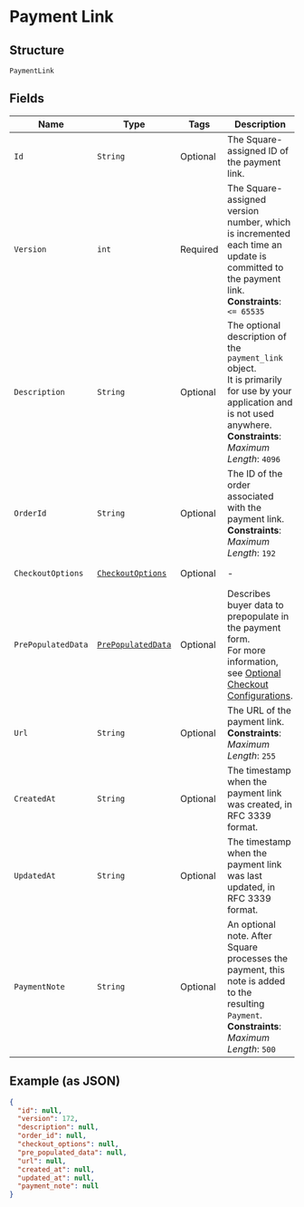 
# Payment Link

## Structure

`PaymentLink`

## Fields

| Name | Type | Tags | Description | Getter |
|  --- | --- | --- | --- | --- |
| `Id` | `String` | Optional | The Square-assigned ID of the payment link. | String getId() |
| `Version` | `int` | Required | The Square-assigned version number, which is incremented each time an update is committed to the payment link.<br>**Constraints**: `<= 65535` | int getVersion() |
| `Description` | `String` | Optional | The optional description of the `payment_link` object.<br>It is primarily for use by your application and is not used anywhere.<br>**Constraints**: *Maximum Length*: `4096` | String getDescription() |
| `OrderId` | `String` | Optional | The ID of the order associated with the payment link.<br>**Constraints**: *Maximum Length*: `192` | String getOrderId() |
| `CheckoutOptions` | [`CheckoutOptions`](../../doc/models/checkout-options.md) | Optional | - | CheckoutOptions getCheckoutOptions() |
| `PrePopulatedData` | [`PrePopulatedData`](../../doc/models/pre-populated-data.md) | Optional | Describes buyer data to prepopulate in the payment form.<br>For more information,<br>see [Optional Checkout Configurations](https://developer.squareup.com/docs/checkout-api/optional-checkout-configurations). | PrePopulatedData getPrePopulatedData() |
| `Url` | `String` | Optional | The URL of the payment link.<br>**Constraints**: *Maximum Length*: `255` | String getUrl() |
| `CreatedAt` | `String` | Optional | The timestamp when the payment link was created, in RFC 3339 format. | String getCreatedAt() |
| `UpdatedAt` | `String` | Optional | The timestamp when the payment link was last updated, in RFC 3339 format. | String getUpdatedAt() |
| `PaymentNote` | `String` | Optional | An optional note. After Square processes the payment, this note is added to the<br>resulting `Payment`.<br>**Constraints**: *Maximum Length*: `500` | String getPaymentNote() |

## Example (as JSON)

```json
{
  "id": null,
  "version": 172,
  "description": null,
  "order_id": null,
  "checkout_options": null,
  "pre_populated_data": null,
  "url": null,
  "created_at": null,
  "updated_at": null,
  "payment_note": null
}
```

